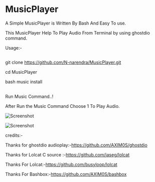 # MusicPlayer
A Simple MusicPlayer is Written By Bash And Easy To use.

This MusicPlayer Help To Play Audio From Terminal by using ghostdio command.

Usage:-

##
git clone https://github.com/N-narendra/MusicPlayer.git

cd MusicPlayer

bash music install 
##

Run Music Command..!

After Run the Music Command Choose 1 To Play Audio.

![Screenshot](https://user-images.githubusercontent.com/67478971/106265301-d5446d00-624c-11eb-932d-d2fa0ce901b9.png)

![Screenshot](https://user-images.githubusercontent.com/67478971/105856187-eef87100-600e-11eb-93eb-600e597ac60b.png)



credits:- 

Thanks for ghostdio audioplay:-https://github.com/AXIM0S/ghostdio

Thanks for Lolcat C source :-https://github.com/jaseg/lolcat

Thanks For Lolcat:-https://github.com/busyloop/lolcat 

Thanks For Bashbox:-https://github.com/AXIM0S/bashbox

